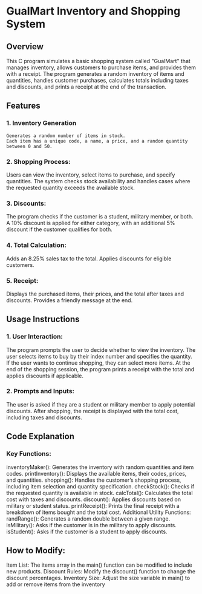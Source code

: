 # GualMart Inventory and Shopping System
## Overview
This C program simulates a basic shopping system called "GualMart" that manages inventory, allows customers to purchase items, and provides them with a receipt. The program generates a random inventory of items and quantities, handles customer purchases, calculates totals including taxes and discounts, and prints a receipt at the end of the transaction.

## Features
### 1. Inventory Generation
    Generates a random number of items in stock.
    Each item has a unique code, a name, a price, and a random quantity between 0 and 50.
### 2. Shopping Process:
Users can view the inventory, select items to purchase, and specify quantities.
The system checks stock availability and handles cases where the requested quantity exceeds the available stock.

### 3. Discounts:
The program checks if the customer is a student, military member, or both.
A 10% discount is applied for either category, with an additional 5% discount if the customer qualifies for both.


### 4. Total Calculation:
Adds an 8.25% sales tax to the total.
Applies discounts for eligible customers.

### 5. Receipt:
Displays the purchased items, their prices, and the total after taxes and discounts.
Provides a friendly message at the end.

## Usage Instructions
### 1. User Interaction:
The program prompts the user to decide whether to view the inventory.
The user selects items to buy by their index number and specifies the quantity.
If the user wants to continue shopping, they can select more items.
At the end of the shopping session, the program prints a receipt with the total and applies discounts if applicable.

### 2. Prompts and Inputs:
The user is asked if they are a student or military member to apply potential discounts.
After shopping, the receipt is displayed with the total cost, including taxes and discounts.

## Code Explanation
### Key Functions:
inventoryMaker(): Generates the inventory with random quantities and item codes.
printInventory(): Displays the available items, their codes, prices, and quantities.
shopping(): Handles the customer’s shopping process, including item selection and quantity specification.
checkStock(): Checks if the requested quantity is available in stock.
calcTotal(): Calculates the total cost with taxes and discounts.
discount(): Applies discounts based on military or student status.
printReceipt(): Prints the final receipt with a breakdown of items bought and the total cost.
Additional Utility Functions:
randRange(): Generates a random double between a given range.
isMilitary(): Asks if the customer is in the military to apply discounts.
isStudent(): Asks if the customer is a student to apply discounts.


## How to Modify:
Item List: The items array in the main() function can be modified to include new products.
Discount Rules: Modify the discount() function to change the discount percentages.
Inventory Size: Adjust the size variable in main() to add or remove items from the inventory